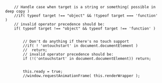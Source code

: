 

		// Handle case when target is a string or something( possible in deep copy )
		//if( typeof target !== "object" && !typeof target === 'function' )
        // invalid operator precedence should be:
        if( typeof target !== "object" && typeof target !== 'function' )


			// Don't do anything if there's no touch support
			//if( ! 'ontouchstart' in document.documentElement )
			//	return;
            // invalid operator precedence should be:
            if (!('ontouchstart' in document.documentElement)) return;


            this.ready = true;
			//window.requestAnimationFrame( this.renderWrapper );
